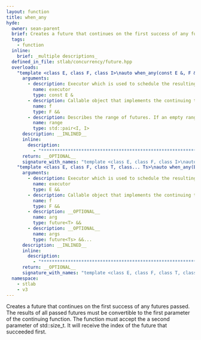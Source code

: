 ```yaml
---
layout: function
title: when_any
hyde:
  owner: sean-parent
  brief: Creates a future that continues on the first success of any futures passed
  tags:
    - function
  inline:
    brief: _multiple descriptions_
  defined_in_file: stlab/concurrency/future.hpp
  overloads:
    "template <class E, class F, class I>\nauto when_any(const E &, F &&, std::pair<I, I>)":
      arguments:
        - description: Executor which is used to schedule the resulting task
          name: executor
          type: const E &
        - description: Callable object that implements the continuing task
          name: f
          type: F &&
        - description: Describes the range of futures. If an empty range is provided then an stlab::future_exception with code stlab::future_errc::broken_promise is thrown.
          name: range
          type: std::pair<I, I>
      description: __INLINED__
      inline:
        description:
          - "***********************************************************************************************"
      return: __OPTIONAL__
      signature_with_names: "template <class E, class F, class I>\nauto when_any(const E & executor, F && f, std::pair<I, I> range)"
    "template <class E, class F, class T, class... Ts>\nauto when_any(E &&, F &&, future<T> &&, future<Ts> &&...)":
      arguments:
        - description: Executor which is used to schedule the resulting task
          name: executor
          type: E &&
        - description: Callable object that implements the continuing task
          name: f
          type: F &&
        - description: __OPTIONAL__
          name: arg
          type: future<T> &&
        - description: __OPTIONAL__
          name: args
          type: future<Ts> &&...
      description: __INLINED__
      inline:
        description:
          - "***********************************************************************************************"
      return: __OPTIONAL__
      signature_with_names: "template <class E, class F, class T, class... Ts>\nauto when_any(E && executor, F && f, future<T> && arg, future<Ts> &&... args)"
  namespace:
    - stlab
    - v3
---
```


Creates a future that continues on the first success of any futures passed. The results of all passed futures must be convertible to the first parameter of the continuing function. The function must accept the a second parameter of std::size_t. It will receive the index of the future that succeeded first.

